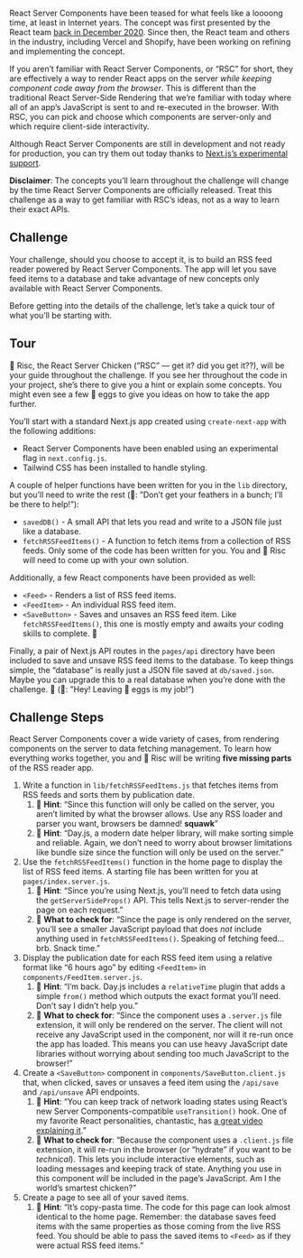 React Server Components have been teased for what feels like a loooong time, at least in Internet years. The concept was first presented by the React team [back in December 2020](https://reactjs.org/blog/2020/12/21/data-fetching-with-react-server-components.html). Since then, the React team and others in the industry, including Vercel and Shopify, have been working on refining and implementing the concept.

If you aren’t familiar with React Server Components, or “RSC” for short, they are effectively a way to render React apps on the server _while keeping component code away from the browser_. This is different than the traditional React Server-Side Rendering that we’re familiar with today where all of an app’s JavaScript is sent to and re-executed in the browser. With RSC, you can pick and choose which components are server-only and which require client-side interactivity.

Although React Server Components are still in development and not ready for production, you can try them out today thanks to [Next.js’s experimental support](https://nextjs.org/docs/advanced-features/react-18/server-components).

**Disclaimer**: The concepts you’ll learn throughout the challenge will change by the time React Server Components are officially released. Treat this challenge as a way to get familiar with RSC’s ideas, not as a way to learn their exact APIs.

## Challenge

Your challenge, should you choose to accept it, is to build an RSS feed reader powered by React Server Components. The app will let you save feed items to a database and take advantage of new concepts only available with React Server Components.

Before getting into the details of the challenge, let’s take a quick tour of what you’ll be starting with.

## Tour

🐔 Risc, the React Server Chicken (”RSC” — get it? did you get it??), will be your guide throughout the challenge. If you see her throughout the code in your project, she’s there to give you a hint or explain some concepts. You might even see a few 🥚 eggs to give you ideas on how to take the app further.

You’ll start with a standard Next.js app created using `create-next-app` with the following additions:

- React Server Components have been enabled using an experimental flag in `next.config.js`.
- Tailwind CSS has been installed to handle styling.

A couple of helper functions have been written for you in the `lib` directory, but you’ll need to write the rest (🐔: ”Don’t get your feathers in a bunch; I’ll be there to help!”):

- `savedDB()` - A small API that lets you read and write to a JSON file just like a database.
- `fetchRSSFeedItems()` - A function to fetch items from a collection of RSS feeds. Only some of the code has been written for you. You and 🐔 Risc will need to come up with your own solution.

Additionally, a few React components have been provided as well:

- `<Feed>` - Renders a list of RSS feed items.
- `<FeedItem>` - An individual RSS feed item.
- `<SaveButton>` - Saves and unsaves an RSS feed item. Like `fetchRSSFeedItems()`, this one is mostly empty and awaits your coding skills to complete. 🧙

Finally, a pair of Next.js API routes in the `pages/api` directory have been included to save and unsave RSS feed items to the database. To keep things simple, the “database” is really just a JSON file saved at `db/saved.json`. Maybe you can upgrade this to a real database when you’re done with the challenge. 👀 (🐔: ”Hey! Leaving 🥚 eggs is my job!”)

## Challenge Steps

React Server Components cover a wide variety of cases, from rendering components on the server to data fetching management. To learn how everything works together, you and 🐔 Risc will be writing **five missing parts** of the RSS reader app.

1. Write a function in `lib/fetchRSSFeedItems.js` that fetches items from RSS feeds and sorts them by publication date.
   1. 🐔 **Hint**: “Since this function will only be called on the server, you aren’t limited by what the browser allows. Use any RSS loader and parser you want, browsers be damned! **squawk**”
   2. 🐔 **Hint**: “Day.js, a modern date helper library, will make sorting simple and reliable. Again, we don’t need to worry about browser limitations like bundle size since the function will only be used on the server.”
2. Use the `fetchRSSFeedItems()` function in the home page to display the list of RSS feed items. A starting file has been written for you at `pages/index.server.js`.
   1. 🐔 **Hint**: “Since you’re using Next.js, you’ll need to fetch data using the `getServerSideProps()` API. This tells Next.js to server-render the page on each request.”
   2. 🐔 **What to check for**: “Since the page is only rendered on the server, you’ll see a smaller JavaScript payload that does _not_ include anything used in `fetchRSSFeedItems()`. Speaking of fetching feed… brb. Snack time.”
3. Display the publication date for each RSS feed item using a relative format like “6 hours ago” by editing `<FeedItem>` in `components/FeedItem.server.js`.
   1. 🐔 **Hint**: “I’m back. Day.js includes a `relativeTime` plugin that adds a simple `from()` method which outputs the exact format you’ll need. Don’t say I didn’t help you.”
   2. 🐔 **What to check for**: “Since the component uses a `.server.js` file extension, it will only be rendered on the server. The client will not receive any JavaScript used in the component, nor will it re-run once the app has loaded. This means you can use heavy JavaScript date libraries without worrying about sending too much JavaScript to the browser!”
4. Create a `<SaveButton>` component in `components/SaveButton.client.js` that, when clicked, saves or unsaves a feed item using the `/api/save` and `/api/unsave` API endpoints.
   1. 🐔 **Hint**: “You can keep track of network loading states using React’s new Server Components-compatible `useTransition()` hook. One of my favorite React personalities, chantastic, has [a great video explaining it](https://www.youtube.com/watch?v=Kd0d-9RQHSw).”
   2. 🐔 **What to check for**: “Because the component uses a `.client.js` file extension, it will re-run in the browser (or “hydrate” if you want to be _technical_). This lets you include interactive elements, such as loading messages and keeping track of state. Anything you use in this component _will_ be included in the page’s JavaScript. Am I the world’s smartest chicken?”
5. Create a page to see all of your saved items.
   1. 🐔 **Hint**: “It’s copy-pasta time. The code for this page can look almost identical to the home page. Remember: the database saves feed items with the same properties as those coming from the live RSS feed. You should be able to pass the saved items to `<Feed>` as if they were actual RSS feed items.”
